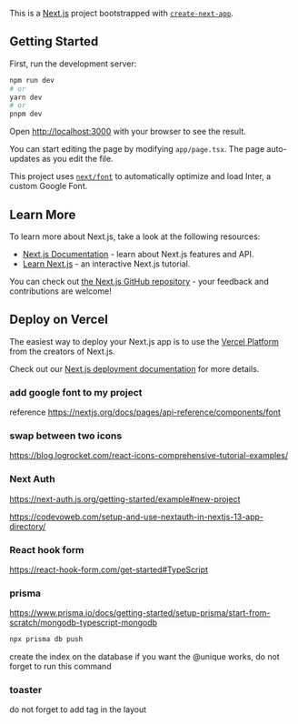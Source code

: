 This is a [Next.js](https://nextjs.org/) project bootstrapped with [`create-next-app`](https://github.com/vercel/next.js/tree/canary/packages/create-next-app).

## Getting Started

First, run the development server:

```bash
npm run dev
# or
yarn dev
# or
pnpm dev
```

Open [http://localhost:3000](http://localhost:3000) with your browser to see the result.

You can start editing the page by modifying `app/page.tsx`. The page auto-updates as you edit the file.

This project uses [`next/font`](https://nextjs.org/docs/basic-features/font-optimization) to automatically optimize and load Inter, a custom Google Font.

## Learn More

To learn more about Next.js, take a look at the following resources:

- [Next.js Documentation](https://nextjs.org/docs) - learn about Next.js features and API.
- [Learn Next.js](https://nextjs.org/learn) - an interactive Next.js tutorial.

You can check out [the Next.js GitHub repository](https://github.com/vercel/next.js/) - your feedback and contributions are welcome!

## Deploy on Vercel

The easiest way to deploy your Next.js app is to use the [Vercel Platform](https://vercel.com/new?utm_medium=default-template&filter=next.js&utm_source=create-next-app&utm_campaign=create-next-app-readme) from the creators of Next.js.

Check out our [Next.js deployment documentation](https://nextjs.org/docs/deployment) for more details.


### add google font to my project
reference https://nextjs.org/docs/pages/api-reference/components/font


### swap between two icons
https://blog.logrocket.com/react-icons-comprehensive-tutorial-examples/


### Next Auth
https://next-auth.js.org/getting-started/example#new-project

https://codevoweb.com/setup-and-use-nextauth-in-nextjs-13-app-directory/


### React hook form
https://react-hook-form.com/get-started#TypeScript

### prisma
https://www.prisma.io/docs/getting-started/setup-prisma/start-from-scratch/mongodb-typescript-mongodb

```bash
npx prisma db push 
```
create the index on the database
if you want the @unique works, do not forget to run this command


### toaster
do not forget to add <Toaster> tag in the layout
